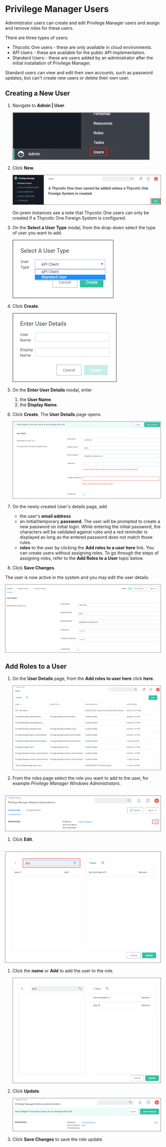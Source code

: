 [title]: # (PM Users)
[tags]: # (admin,configuration)
[priority]: # (2)
# Privilege Manager Users

Administrator users can create and edit Privilege Manager users and assign and remove roles for these users.

There are three types of users:

* Thycotic One users - these are only available in cloud environments.
* API Users - these are available for the public API implementation.
* Standard Users - these are users added by an administrator after the initial installation of Privilege Manager.

Standard users can view and edit their own accounts, such as password updates, but can't create new users or delete their own user.

## Creating a New User

1. Navigate to __Admin | User__.

   ![users menu](images/pm-user-1.png "Navigating to the Users menu")
1. Click __New__.

   ![new](images/pm-user-2.png "Selecting New to open the new user modal")

   On-prem instances see a note that Thycotic One users can only be created if a Thycotic One Foreign System is configured.
1. On the __Select a User Type__ modal, from the drop-down select the type of user you want to add.

   ![user type](images/pm-user-3.png "Selecting user type")
1. Click __Create__.

   ![details](images/pm-user-4.png "Enter User details")
1. On the __Enter User Details__ modal, enter

   1. the __User Name__.
   1. the __Display Name__.
1. Click __Create__. The __User Details__ page opens.

   ![full details](images/pm-user-5.png "Enter remaining User details")
1. On the newly created User's details page, add

   * the user's __email address__
   * an initial/temporary __password__. The user will be prompted to create a new password on initial login. While entering the initial password, the characters will be validated against rules and a red reminder is displayed as long as the entered password does not match those rules.
   * __roles__ to the user by clicking the __Add roles to a user here__ link. You can create users without assigning roles. To go through the steps of assigning roles, refer to the __Add Roles to a User__ topic below.
1. Click __Save Changes__.

The user is now active in the system and you may edit the user details.

![active user](images/pm-user-6.png "Active user details page")

## Add Roles to a User

1. On the __User Details__ page, from the __Add roles to user here__ click __here__.

   ![pm roles](images/roles.png "Add roles to a user")
1. From the roles page select the role you want to add to the user, for example _Privilege Manager Windows Administrators_.

​   ![role edit](images/role-edit.png "Edit link on roles page")
1. Click __Edit__.

​   ![search user](images/assign-user.png "Enter user display name in search")
1. Click the __name__ or __Add__ to add the user to the role.

   ![add user](images/added.png "User added to the role click update")
1. Click __Update__.

   ![save user](images/save.png "Save the changes")
1. Click __Save Changes__ to save the role update.
